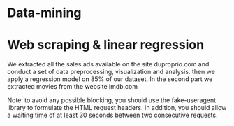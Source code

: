 # Data-mining
# Web scraping &amp; linear regression



We extracted all the sales ads available on the site duproprio.com and conduct a set of data preprocessing, visualization and analysis. then we apply a regression model on 85% of our dataset. 
In the second part we extracted movies from the website imdb.com

Note: to avoid any possible blocking, you should use the fake-useragent library to formulate the HTML request headers. 
In addition, you should allow a waiting time of at least 30 seconds between two consecutive requests.
